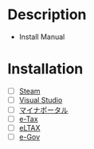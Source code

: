 # Description
- Install Manual

# Installation
  
- [ ] [Steam](http://store.steampowered.com/about/)
- [ ] [Visual Studio](https://www.visualstudio.com/ja/downloads/)
- [ ] [マイナポータル](https://myna.go.jp/SCK0101_03_001/SCK0101_03_001_Reload.form)
- [ ] [e-Tax](http://www.e-tax.nta.go.jp/e-taxsoftweb/e-taxsoftweb1.html)
- [ ] [eLTAX](http://www.eltax.jp/www/contents/1397034807379/index.html)
- [ ] [e-Gov](http://www.e-gov.go.jp/help/shinsei/flow/setup/index.html)
